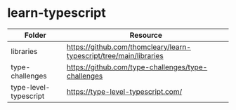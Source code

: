 # learn-typescript

| Folder                | Resource                                                             |
| --------------------- | -------------------------------------------------------------------- |
| libraries             | <https://github.com/thomcleary/learn-typescript/tree/main/libraries> |
| type-challenges       | <https://github.com/type-challenges/type-challenges>                 |
| type-level-typescript | <https://type-level-typescript.com/>                                 |
